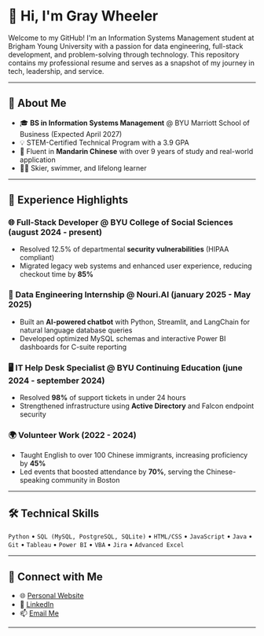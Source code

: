 # 👋 Hi, I'm Gray Wheeler

Welcome to my GitHub! I'm an Information Systems Management student at Brigham Young University with a passion for data engineering, full-stack development, and problem-solving through technology. This repository contains my professional resume and serves as a snapshot of my journey in tech, leadership, and service.

---

## 🧠 About Me

- 🎓 **BS in Information Systems Management** @ BYU Marriott School of Business (Expected April 2027)
- 💡 STEM-Certified Technical Program with a 3.9 GPA
- 💬 Fluent in **Mandarin Chinese** with over 9 years of study and real-world application
- 🧗‍♂️ Skier, swimmer, and lifelong learner

---

## 💼 Experience Highlights

### 🌐 Full-Stack Developer @ BYU College of Social Sciences (august 2024 - present)
- Resolved 12.5% of departmental **security vulnerabilities** (HIPAA compliant)
- Migrated legacy web systems and enhanced user experience, reducing checkout time by **85%**

### 🔧 Data Engineering Internship @ Nouri.AI (january 2025 - May 2025)
- Built an **AI-powered chatbot** with Python, Streamlit, and LangChain for natural language database queries
- Developed optimized MySQL schemas and interactive Power BI dashboards for C-suite reporting

### 🖥️ IT Help Desk Specialist @ BYU Continuing Education (june 2024 - september 2024)
- Resolved **98%** of support tickets in under 24 hours
- Strengthened infrastructure using **Active Directory** and Falcon endpoint security

### 🌍 Volunteer Work (2022 - 2024)
- Taught English to over 100 Chinese immigrants, increasing proficiency by **45%**
- Led events that boosted attendance by **70%**, serving the Chinese-speaking community in Boston

---

## 🛠️ Technical Skills

`Python` • `SQL (MySQL, PostgreSQL, SQLite)` • `HTML/CSS` • `JavaScript` • `Java` • `Git` • `Tableau` • `Power BI` • `VBA` • `Jira` • `Advanced Excel`

---

## 🔗 Connect with Me

- 🌐 [Personal Website](https://graywheels.github.io/GWheelerResume/)
- 💼 [LinkedIn](http://www.linkedin.com/in/graywheeeler)
- 📫 [Email Me](mailto:graywlr@byu.edu)

---


